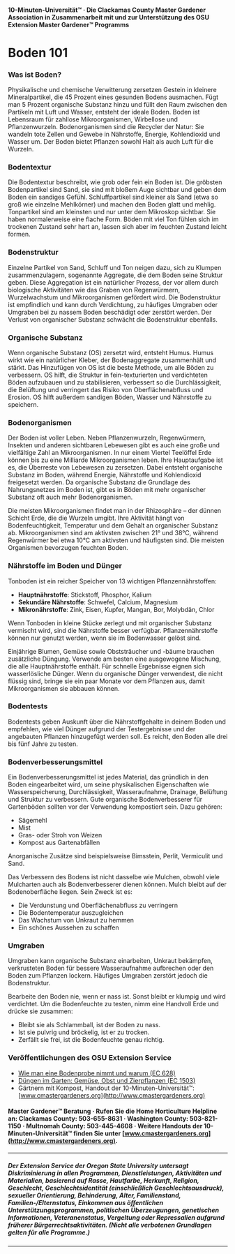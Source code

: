 #### 10-Minuten-Universität™ · Die Clackamas County Master Gardener Association in Zusammenarbeit mit und zur Unterstützung des OSU Extension Master Gardener™ Programms

# Boden 101

### Was ist Boden?
Physikalische und chemische Verwitterung zersetzen Gestein in kleinere Mineralpartikel, die 45 Prozent eines gesunden Bodens ausmachen. Fügt man 5 Prozent organische Substanz hinzu und füllt den Raum zwischen den Partikeln mit Luft und Wasser, entsteht der ideale Boden. Boden ist Lebensraum für zahllose Mikroorganismen, Wirbellose und Pflanzenwurzeln. Bodenorganismen sind die Recycler der Natur: Sie wandeln tote Zellen und Gewebe in Nährstoffe, Energie, Kohlendioxid und Wasser um. Der Boden bietet Pflanzen sowohl Halt als auch Luft für die Wurzeln.

### Bodentextur
Die Bodentextur beschreibt, wie grob oder fein ein Boden ist. Die gröbsten Bodenpartikel sind Sand, sie sind mit bloßem Auge sichtbar und geben dem Boden ein sandiges Gefühl. Schluffpartikel sind kleiner als Sand (etwa so groß wie einzelne Mehlkörner) und machen den Boden glatt und mehlig. Tonpartikel sind am kleinsten und nur unter dem Mikroskop sichtbar. Sie haben normalerweise eine flache Form. Böden mit viel Ton fühlen sich im trockenen Zustand sehr hart an, lassen sich aber im feuchten Zustand leicht formen.

### Bodenstruktur
Einzelne Partikel von Sand, Schluff und Ton neigen dazu, sich zu Klumpen zusammenzulagern, sogenannte Aggregate, die dem Boden seine Struktur geben. Diese Aggregation ist ein natürlicher Prozess, der vor allem durch biologische Aktivitäten wie das Graben von Regenwürmern, Wurzelwachstum und Mikroorganismen gefördert wird. Die Bodenstruktur ist empfindlich und kann durch Verdichtung, zu häufiges Umgraben oder Umgraben bei zu nassem Boden beschädigt oder zerstört werden. Der Verlust von organischer Substanz schwächt die Bodenstruktur ebenfalls.

### Organische Substanz
Wenn organische Substanz (OS) zersetzt wird, entsteht Humus. Humus wirkt wie ein natürlicher Kleber, der Bodenaggregate zusammenhält und stärkt. Das Hinzufügen von OS ist die beste Methode, um alle Böden zu verbessern. OS hilft, die Struktur in fein-texturierten und verdichteten Böden aufzubauen und zu stabilisieren, verbessert so die Durchlässigkeit, die Belüftung und verringert das Risiko von Oberflächenabfluss und Erosion. OS hilft außerdem sandigen Böden, Wasser und Nährstoffe zu speichern.

### Bodenorganismen
Der Boden ist voller Leben. Neben Pflanzenwurzeln, Regenwürmern, Insekten und anderen sichtbaren Lebewesen gibt es auch eine große und vielfältige Zahl an Mikroorganismen. In nur einem Viertel Teelöffel Erde können bis zu eine Milliarde Mikroorganismen leben. Ihre Hauptaufgabe ist es, die Überreste von Lebewesen zu zersetzen. Dabei entsteht organische Substanz im Boden, während Energie, Nährstoffe und Kohlendioxid freigesetzt werden. Da organische Substanz die Grundlage des Nahrungsnetzes im Boden ist, gibt es in Böden mit mehr organischer Substanz oft auch mehr Bodenorganismen.

Die meisten Mikroorganismen findet man in der Rhizosphäre – der dünnen Schicht Erde, die die Wurzeln umgibt. Ihre Aktivität hängt von Bodenfeuchtigkeit, Temperatur und dem Gehalt an organischer Substanz ab. Mikroorganismen sind am aktivsten zwischen 21° und 38°C, während Regenwürmer bei etwa 10°C am aktivsten und häufigsten sind. Die meisten Organismen bevorzugen feuchten Boden.

### Nährstoffe im Boden und Dünger
Tonboden ist ein reicher Speicher von 13 wichtigen Pflanzennährstoffen:

- **Hauptnährstoffe**: Stickstoff, Phosphor, Kalium
- **Sekundäre Nährstoffe**: Schwefel, Calcium, Magnesium
- **Mikronährstoffe**: Zink, Eisen, Kupfer, Mangan, Bor, Molybdän, Chlor

Wenn Tonboden in kleine Stücke zerlegt und mit organischer Substanz vermischt wird, sind die Nährstoffe besser verfügbar. Pflanzennährstoffe können nur genutzt werden, wenn sie im Bodenwasser gelöst sind.

Einjährige Blumen, Gemüse sowie Obststräucher und -bäume brauchen zusätzliche Düngung. Verwende am besten eine ausgewogene Mischung, die alle Hauptnährstoffe enthält. Für schnelle Ergebnisse eignen sich wasserlösliche Dünger. Wenn du organische Dünger verwendest, die nicht flüssig sind, bringe sie ein paar Monate vor dem Pflanzen aus, damit Mikroorganismen sie abbauen können.

### Bodentests
Bodentests geben Auskunft über die Nährstoffgehalte in deinem Boden und empfehlen, wie viel Dünger aufgrund der Testergebnisse und der angebauten Pflanzen hinzugefügt werden soll. Es reicht, den Boden alle drei bis fünf Jahre zu testen.

### Bodenverbesserungsmittel
Ein Bodenverbesserungsmittel ist jedes Material, das gründlich in den Boden eingearbeitet wird, um seine physikalischen Eigenschaften wie Wasserspeicherung, Durchlässigkeit, Wasseraufnahme, Drainage, Belüftung und Struktur zu verbessern. Gute organische Bodenverbesserer für Gartenböden sollten vor der Verwendung kompostiert sein. Dazu gehören:

- Sägemehl
- Mist
- Gras- oder Stroh von Weizen
- Kompost aus Gartenabfällen

Anorganische Zusätze sind beispielsweise Bimsstein, Perlit, Vermiculit und Sand.

Das Verbessern des Bodens ist nicht dasselbe wie Mulchen, obwohl viele Mulcharten auch als Bodenverbesserer dienen können. Mulch bleibt auf der Bodenoberfläche liegen. Sein Zweck ist es:

- Die Verdunstung und Oberflächenabfluss zu verringern
- Die Bodentemperatur auszugleichen
- Das Wachstum von Unkraut zu hemmen
- Ein schönes Aussehen zu schaffen

### Umgraben
Umgraben kann organische Substanz einarbeiten, Unkraut bekämpfen, verkrusteten Boden für bessere Wasseraufnahme aufbrechen oder den Boden zum Pflanzen lockern. Häufiges Umgraben zerstört jedoch die Bodenstruktur.

Bearbeite den Boden nie, wenn er nass ist. Sonst bleibt er klumpig und wird verdichtet. Um die Bodenfeuchte zu testen, nimm eine Handvoll Erde und drücke sie zusammen:

- Bleibt sie als Schlammball, ist der Boden zu nass.
- Ist sie pulvrig und bröckelig, ist er zu trocken.
- Zerfällt sie frei, ist die Bodenfeuchte genau richtig.

### Veröffentlichungen des OSU Extension Service

- [Wie man eine Bodenprobe nimmt und warum (EC 628)](https://catalog.extension.oregonstate.edu/)
- [Düngen im Garten: Gemüse, Obst und Zierpflanzen (EC 1503)](https://catalog.extension.oregonstate.edu/)
- Gärtnern mit Kompost, Handout der 10-Minuten-Universität™: [www.cmastergardeners.org](http://www.cmastergardeners.org)

#### Master Gardener™ Beratung · Rufen Sie die Home Horticulture Helpline an: Clackamas County: 503-655-8631 · Washington County: 503-821-1150 · Multnomah County: 503-445-4608 · Weitere Handouts der 10-Minuten-Universität™ finden Sie unter [www.cmastergardeners.org](http://www.cmastergardeners.org).

---

##### Der Extension Service der Oregon State University untersagt Diskriminierung in allen Programmen, Dienstleistungen, Aktivitäten und Materialien, basierend auf Rasse, Hautfarbe, Herkunft, Religion, Geschlecht, Geschlechtsidentität (einschließlich Geschlechtsausdruck), sexueller Orientierung, Behinderung, Alter, Familienstand, Familien-/Elternstatus, Einkommen aus öffentlichen Unterstützungsprogrammen, politischen Überzeugungen, genetischen Informationen, Veteranenstatus, Vergeltung oder Repressalien aufgrund früherer Bürgerrechtsaktivitäten. (Nicht alle verbotenen Grundlagen gelten für alle Programme.)
---